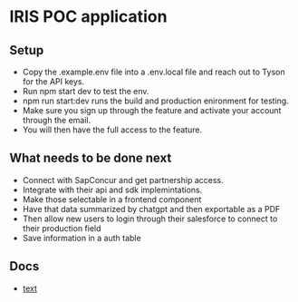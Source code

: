 # IRIS POC application

## Setup
- Copy the .example.env file into a .env.local file and reach out to Tyson for the API keys.
- Run npm start dev to test the env.
- npm run start:dev runs the build and production enironment for testing.
- Make sure you sign up through the feature and activate your account through the email.
- You will then have the full access to the feature.

## What needs to be done next
- Connect with SapConcur and get partnership access.
- Integrate with their api and sdk implemintations.
- Make those selectable in a frontend component
- Have that data summarized by chatgpt and then exportable as a PDF
- Then allow new users to login through their salesforce to connect to their production field
- Save information in a auth table

## Docs
- [text](https://jsforce.github.io/)
